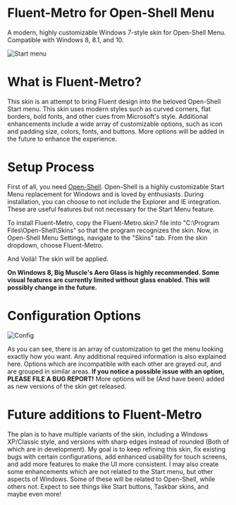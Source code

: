 # Fluent-Metro for Open-Shell Menu
A modern, highly customizable Windows 7-style skin for Open-Shell Menu. Compatible with Windows 8, 8.1, and 10.

![Start menu](https://user-images.githubusercontent.com/61938331/92986658-8909b380-f48a-11ea-896b-b33a72f11bc7.png)

# What is Fluent-Metro?
This skin is an attempt to bring Fluent design into the beloved Open-Shell Start menu. This skin uses modern styles such as curved corners, flat borders, bold fonts, and other cues from Microsoft's style. Additional enhancements include a wide array of customizable options, such as icon and padding size, colors, fonts, and buttons. More options will be added in the future to enhance the experience.

# Setup Process
First of all, you need [Open-Shell](https://github.com/Open-Shell/Open-Shell-Menu/releases). Open-Shell is a highly customizable Start Menu replacement for Windows and is loved by enthusiasts. During installation, you can choose to not include the Explorer and IE integration. These are useful features but not necessary for the Start Menu feature.

To install Fluent-Metro, copy the Fluent-Metro.skin7 file into "C:\Program Files\Open-Shell\Skins" so that the program recognizes the skin. Now, in Open-Shell Menu Settings, navigate to the "Skins" tab. From the skin dropdown, choose Fluent-Metro.

And Voilà! The skin will be applied.

**On Windows 8, Big Muscle's Aero Glass is highly recommended. Some visual features are currently limited without glass enabled. This will possibly change in the future.**

# Configuration Options
![Config](https://user-images.githubusercontent.com/61938331/92263545-cb3f5d80-eeaa-11ea-9514-2b06562f1f4f.png)

As you can see, there is an array of customization to get the menu looking exactly how you want. Any additional required information is also explained here. Options which are incompatible with each other are grayed out, and are grouped in similar areas. **If you notice a possible issue with an option, PLEASE FILE A BUG REPORT!** More options will be (And have been) added as new versions of the skin get released.

# Future additions to Fluent-Metro

The plan is to have multiple variants of the skin, including a Windows XP/Classic style, and versions with sharp edges instead of rounded (Both of which are in development). My goal is to keep refining this skin, fix existing bugs with certain configurations, add enhanced usability for touch screens, and add more features to make the UI more consistent. I may also create some enhancements which are not related to the Start menu, but other aspects of Windows. Some of these will be related to Open-Shell, while others not. Expect to see things like Start buttons, Taskbar skins, and maybe even more!
